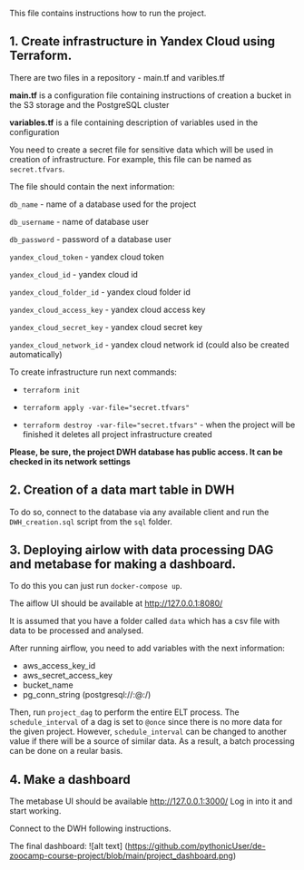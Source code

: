 This file contains instructions how to run the project.

## 1. Create infrastructure in Yandex Cloud using Terraform.

There are two files in a repository - main.tf and varibles.tf

**main.tf** is a configuration file containing instructions of creation a bucket in the S3 storage and the PostgreSQL cluster

**variables.tf** is a file containing description of variables used in the configuration

You need to create a secret file for sensitive data which will be used in creation of infrastructure. For example, this file can be named as `secret.tfvars`.

The file should contain the next information:

`db_name` - name of a database used for the project

`db_username` - name of database user

`db_password` - password of a database user

`yandex_cloud_token` - yandex cloud token

`yandex_cloud_id` - yandex cloud id

`yandex_cloud_folder_id` - yandex cloud folder id

`yandex_cloud_access_key` - yandex cloud access key

`yandex_cloud_secret_key` - yandex cloud secret key

`yandex_cloud_network_id` - yandex cloud network id (could also be created automatically)

To create infrastructure run next commands:

 - `terraform init`

 - `terraform apply -var-file="secret.tfvars"`

 - `terraform destroy -var-file="secret.tfvars"` - when the project will be finished it deletes all project infrastructure created

 **Please, be sure, the project DWH database has public access. It can be checked in its network settings**

 ## 2. Creation of a data mart table in DWH

 To do so, connect to the database via any available client and run the `DWH_creation.sql` script from the `sql` folder.

 ## 3. Deploying airlow with data processing DAG and metabase for making a dashboard.

 To do this you can just run `docker-compose up`.

The aiflow UI should be available at http://127.0.0.1:8080/

It is assumed that you have a folder called `data` which has a csv file with data to be processed and analysed.

 After running airflow, you need to add variables with the next information:

- aws_access_key_id 
- aws_secret_access_key 
- bucket_name 
- pg_conn_string (postgresql://<user name>:<user password>@<host>:<port>/<project name>)

Then, run `project_dag` to perform the entire ELT process. 
The `schedule_interval` of a dag is set to `@once` since there is no more data for the given project. However, `schedule_interval` can be changed to another value if there will be a source of similar data. As a result, a batch processing can be done on a reular basis.

## 4. Make a dashboard

The metabase UI should be available http://127.0.0.1:3000/
Log in into it and start working.

Connect to the DWH following instructions.
 
The final dashboard:
![alt text] (https://github.com/pythonicUser/de-zoocamp-course-project/blob/main/project_dashboard.png)




 
